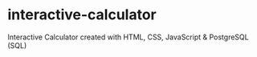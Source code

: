 # interactive-calculator
Interactive Calculator created with HTML, CSS, JavaScript &amp; PostgreSQL (SQL)
